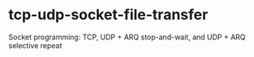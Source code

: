 # tcp-udp-socket-file-transfer
Socket programming: TCP, UDP + ARQ stop-and-wait, and UDP + ARQ selective repeat

